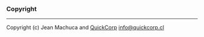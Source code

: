 ### Copyright
-----------

Copyright (c) Jean Machuca and [QuickCorp](https://quickcorp.org) <info@quickcorp.cl>
